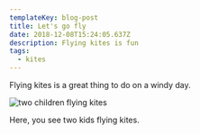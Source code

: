 ```yaml
---
templateKey: blog-post
title: Let's go fly
date: 2018-12-08T15:24:05.637Z
description: Flying kites is fun
tags:
  - kites
---
```

Flying kites is a great thing to do on a windy day.

![two children flying kites](/img/1-pair-of-flying-kites_140797729_o.jpg)

Here, you see two kids flying kites.
